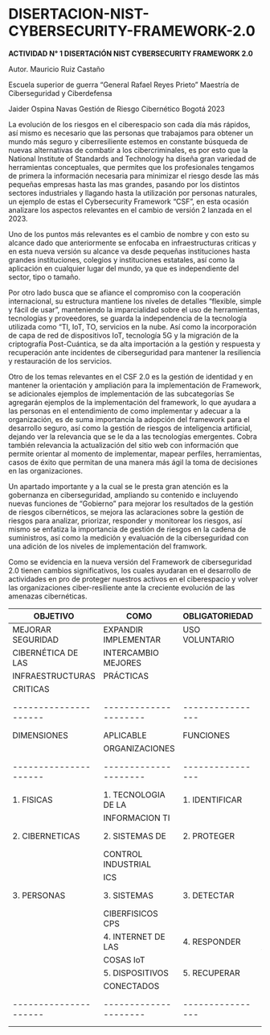 # DISERTACION-NIST-CYBERSECURITY-FRAMEWORK-2.0

**ACTIVIDAD N° 1 DISERTACIÓN NIST CYBERSECURITY FRAMEWORK 2.0**


 


Autor.
Mauricio Ruiz Castaño



Escuela superior de guerra “General Rafael Reyes Prieto”
Maestría de Ciberseguridad y Ciberdefensa



Jaider Ospina Navas 
Gestión de Riesgo Cibernético 
Bogotá 2023


La evolución de los riesgos en el ciberespacio son cada día más rápidos, así mismo es necesario que las personas que trabajamos para obtener un mundo más seguro y ciberresiliente estemos en constante búsqueda de nuevas alternativas de combatir a los cibercriminales, es por esto que la National Institute of Standards and Technology ha diseña gran variedad de herramientas conceptuales, que permites que los profesionales tengamos de primera la información necesaria para minimizar el riesgo desde las más pequeñas empresas hasta las mas grandes, pasando por los distintos sectores industriales y llagando hasta la utilización por personas naturales, un ejemplo de estas el Cybersecurity Framework “CSF”, en esta ocasión analizare los aspectos relevantes en el cambio de versión 2 lanzada en el 2023.

Uno de los puntos más relevantes es el cambio de nombre y con esto su alcance dado que anteriormente se enfocaba en infraestructuras criticas y en esta nueva versión su alcance va desde pequeñas instituciones hasta grandes instituciones, colegios y instituciones estatales, así como la aplicación en cualquier lugar del mundo, ya que es independiente del sector, tipo o tamaño.

Por otro lado busca que se afiance el compromiso con la cooperación internacional, su estructura mantiene los niveles de detalles “flexible, simple y fácil de usar”, manteniendo la imparcialidad sobre el uso de herramientas, tecnologías y proveedores, se guarda la independencia de la tecnología utilizada como “TI, IoT, TO, servicios en la nube. Así como la incorporación de capa de red de dispositivos IoT, tecnología 5G y la migración de la criptografía Post-Cuántica, se da alta importación a la gestión y respuesta y recuperación ante incidentes de ciberseguridad para mantener la resiliencia y restauración de los servicios.

Otro de los temas relevantes en el CSF 2.0 es la gestión de identidad y en mantener la orientación y ampliación para la implementación de Framework, se adicionales ejemplos de implementación de las subcategorías 
Se agregarán ejemplos de la implementación del framework, lo que ayudara a las personas en el entendimiento de como implementar y adecuar a la organización, es de suma importancia la adopción del framework para el desarrollo seguro, así como la gestión de riesgos de inteligencia artificial, dejando ver la relevancia que se le da a las tecnologías emergentes. Cobra también relevancia la actualización del sitio web con información que permite orientar al momento de implementar, mapear perfiles, herramientas, casos de éxito que permitan de una manera más ágil la toma de decisiones en las organizaciones.

Un apartado importante y a la cual se le presta gran atención es la gobernanza en ciberseguridad, ampliando su contenido e incluyendo nuevas funciones de “Gobierno” para mejorar los resultados de la gestión de riesgos cibernéticos, se mejora las aclaraciones sobre la gestión de riesgos para analizar, priorizar, responder y monitorear los riesgos, así mismo se enfatiza la importancia de gestión de riesgos en la cadena de suministros, así como la medición y evaluación de la ciberseguridad con una adición de los niveles de implementación del framwork.

Como se evidencia en la nueva versión del Framework de ciberseguridad 2.0 tienen cambios significativos, los cuales ayudaran en el desarrollo de actividades en pro de proteger nuestros activos en el ciberespacio y volver las organizaciones ciber-resiliente ante la creciente evolución de las amenazas cibernéticas.  

|       OBJETIVO      |       COMO          | OBLIGATORIEDAD |   QUIEN             |        PARA QUÉ        |
|---------------------|---------------------|----------------|---------------------|------------------------|
|  MEJORAR SEGURIDAD  |EXPANDIR IMPLEMENTAR | USO VOLUNTARIO | DIRECCIÓN EVOLUTIVA | AUMENTO CIBERSEGURIDAD |
|  CIBERNÉTICA DE LAS |INTERCAMBIO MEJORES  |                |                     |                        |
|   INFRAESTRUCTURAS  |     PRÁCTICAS       |                |                     |                        |
|      CRITICAS       |                     |                |                     |                        | 
|---------------------|---------------------|----------------|---------------------|------------------------|
|      DIMENSIONES    |     APLICABLE       |    FUNCIONES   |        NIVELES      |          PERFIL        |
|                     |  ORGANIZACIONES     |                |                     |                        |
|---------------------|---------------------|----------------|---------------------|------------------------|
|    1. FISICAS	      |1. TECNOLOGIA DE LA  | 1. IDENTIFICAR | 	   1. PARCIAL      |       1. ACTUAL        | 
|                     |    INFORMACION TI   |                |                     |                        | 
|  2. CIBERNETICAS    |	2. SISTEMAS DE      |  2. PROTEGER   | 2. RIESGO INFORMADO |       2.OBJETIVO       |
|                     |  CONTROL INDUSTRIAL |                |                     |                        |         
|                     |        ICS	    |  	             |	                   |                        |
|     3. PERSONAS     | 3. SISTEMAS         |   3. DETECTAR  |    3. REPETIBLE	   |                        |
|                     |   CIBERFISICOS CPS  |		     |                     |                        |
|                     |4. INTERNET DE LAS   |  4. RESPONDER  |    4. ADAPTABLE     |                        |
|                     |       COSAS IoT     |		     | 	                   |                        | 
|                     |  5. DISPOSITIVOS    |  5. RECUPERAR  |                     |                        | 
|                     |     CONECTADOS	    | 		     |                     |                        | 
|---------------------|---------------------|----------------|---------------------|------------------------|
